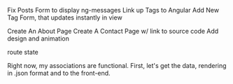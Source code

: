 Fix Posts Form to display ng-messages
Link up Tags to Angular 
Add New Tag Form, that updates instantly in view

Create An About Page
Create A Contact Page w/ link to source code
Add design and animation

route
state

Right now, my associations are functional.
First, let's get the data, rendering in .json format and
to the front-end.